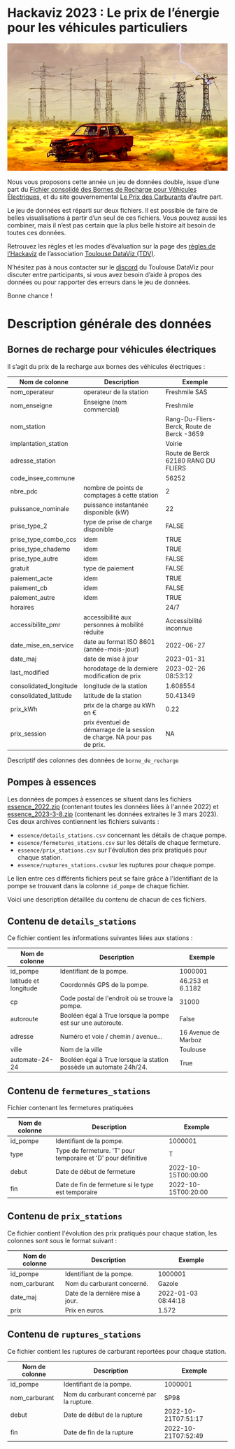 Hackaviz 2023 : Le prix de l’énergie pour les véhicules particuliers
================

![](images/image-408964965.png)

Nous vous proposons cette année un jeu de données double, issue d’une
part du [Fichier consolidé des Bornes de Recharge pour Véhicules
Électriques](https://www.data.gouv.fr/fr/datasets/fichier-consolide-des-bornes-de-recharge-pour-vehicules-electriques/),
et du site gouvernemental [Le Prix des
Carburants](https://www.prix-carburants.gouv.fr/) d’autre part.

Le jeu de données est réparti sur deux fichiers. Il est possible de
faire de belles visualisations à partir d’un seul de ces fichiers. Vous
pouvez aussi les combiner, mais il n’est pas certain que la plus belle
histoire ait besoin de toutes ces données.

Retrouvez les règles et les modes d’évaluation sur la page des [règles
de l’Hackaviz](https://toulouse-dataviz.fr/hackaviz/reglement/) de
l’association [Toulouse DataViz (TDV)](http://toulouse-dataviz.fr).

N’hésitez pas à nous contacter sur le
[discord](https://discord.com/invite/RbTR4jKRp9) du Toulouse DataViz
pour discuter entre participants, si vous avez besoin d’aide à propos
des données ou pour rapporter des erreurs dans le jeu de données.

Bonne chance !

# Description générale des données

## Bornes de recharge pour véhicules électriques

Il s’agit du prix de la recharge aux bornes des véhicules électriques :

| Nom de colonne         | Description                                                              | Exemple                                    |
|------------------------|--------------------------------------------------------------------------|--------------------------------------------|
| nom_operateur          | operateur de la station                                                  | Freshmile SAS                              |
| nom_enseigne           | Enseigne (nom commercial)                                                | Freshmile                                  |
| nom_station            |                                                                          | Rang-Du-Fliers-Berck, Route de Berck -3659 |
| implantation_station   |                                                                          | Voirie                                     |
| adresse_station        |                                                                          | Route de Berck 62180 RANG DU FLIERS        |
| code_insee_commune     |                                                                          | 56252                                      |
| nbre_pdc               | nombre de points de comptages à cette station                            | 2                                          |
| puissance_nominale     | puissance instantanée disponible (kW)                                    | 22                                         |
| prise_type_2           | type de prise de charge disponible                                       | FALSE                                      |
| prise_type_combo_ccs   | idem                                                                     | TRUE                                       |
| prise_type_chademo     | idem                                                                     | TRUE                                       |
| prise_type_autre       | idem                                                                     | FALSE                                      |
| gratuit                | type de paiement                                                         | FALSE                                      |
| paiement_acte          | idem                                                                     | TRUE                                       |
| paiement_cb            | idem                                                                     | FALSE                                      |
| paiement_autre         | idem                                                                     | TRUE                                       |
| horaires               |                                                                          | 24/7                                       |
| accessibilite_pmr      | accessibilité aux personnes à mobilité réduite                           | Accessibilité inconnue                     |
| date_mise_en_service   | date au format ISO 8601 (année-mois-jour)                                | 2022-06-27                                 |
| date_maj               | date de mise à jour                                                      | 2023-01-31                                 |
| last_modified          | horodatage de la derniere modification de prix                           | 2023-02-26 08:53:12                        |
| consolidated_longitude | longitude de la station                                                  | 1.608554                                   |
| consolidated_latitude  | latitude de la station                                                   | 50.41349                                   |
| prix_kWh               | prix de la charge au kWh en €                                            | 0.22                                       |
| prix_session           | prix éventuel de démarrage de la session de charge. NA pour pas de prix. | NA                                         |

Descriptif des colonnes des données de `borne_de_recharge`

## Pompes à essences

Les données de pompes à essences se situent dans les fichiers [essence_2022.zip](data/essence_2022.zip) (contenant toutes les données liées à l'année 2022) et [essence_2023-3-8.zip](data/essence_2023-3-8.zip) (contenant les données extraites le 3 mars 2023).
Ces deux archives contiennent les fichiers suivants :
- `essence/details_stations.csv` concernant les détails de chaque pompe.
- `essence/fermetures_stations.csv` sur les détails de chaque fermeture.
- `essence/prix_stations.csv` sur l'évolution des prix pratiqués pour chaque station.
- `essence/ruptures_stations.csv`sur les ruptures pour chaque pompe.

Le lien entre ces différents fichiers peut se faire grâce à l'identifiant de la pompe se trouvant dans la colonne `id_pompe` de chaque fichier.

Voici une description détaillée du contenu de chacun de ces fichiers.

## Contenu de `details_stations`
Ce fichier contient les informations suivantes liées aux stations :


|        Nom de colonne |                                                        Description |             Exemple |
|-----------------------|--------------------------------------------------------------------|---------------------|
|              id_pompe |                                           Identifiant de la pompe. |             1000001 |
| latitude et longitude |                                        Coordonnés GPS de la pompe. |    46.253 et 6.1182 |
|                    cp |                    Code postal de l'endroit où se trouve la pompe. |               31000 |
|             autoroute |        Booléen égal à True lorsque la pompe est sur une autoroute. |               False |
|               adresse |                                Numéro et voie / chemin / avenue... | 16 Avenue de Marboz |
|                 ville |                                                    Nom de la ville |            Toulouse |
|        automate-24-24 | Booléen égal à True lorsque la station possède un automate 24h/24. |                True |

## Contenu de `fermetures_stations`
Fichier contenant les fermetures pratiquées

| Nom de colonne |                                                   Description |             Exemple |
|----------------|---------------------------------------------------------------|---------------------|
|       id_pompe |                                      Identifiant de la pompe. |             1000001 |
|           type | Type de fermeture. 'T' pour temporaire et 'D' pour définitive |                   T |
|          debut |                                    Date de début de fermeture | 2022-10-15T00:00:00 |
|            fin |            Date de fin de fermeture si le type est temporaire | 2022-10-15T00:20:00 |

## Contenu de `prix_stations`
Ce fichier contient l'évolution des prix pratiqués pour chaque station, les colonnes sont sous le format suivant :

| Nom de colonne |                      Description |             Exemple |
|----------------|----------------------------------|---------------------|
|       id_pompe |         Identifiant de la pompe. |             1000001 |
|  nom_carburant |       Nom du carburant concerné. |              Gazole |
|       date_maj | Date de la dernière mise à jour. | 2022-01-03 08:44:18 |
|           prix |                   Prix en euros. |               1.572 |

## Contenu de `ruptures_stations`
Ce fichier contient les ruptures de carburant reportées pour chaque station.

| Nom de colonne |                               Description |             Exemple |
|----------------|-------------------------------------------|---------------------|
|       id_pompe |                  Identifiant de la pompe. |             1000001 |
|  nom_carburant | Nom du carburant concerné par la rupture. |                SP98 |
|          debut |               Date de début de la rupture | 2022-10-21T07:51:17 |
|            fin |                 Date de fin de la rupture | 2022-10-21T07:52:49 |
